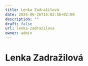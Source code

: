 ```yaml
---
title: Lenka Zadražilová
date: 2024-06-26T15:02:56+02:00
description: ""
draft: false
url: lenka-zadrazilova
owner: admin
---
```

# Lenka Zadražilová
<!-- SECTION BREAK -->
